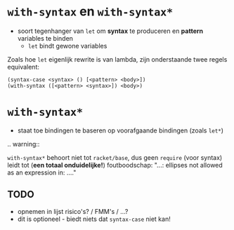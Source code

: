 # `with-syntax` en `with-syntax*`
- soort tegenhanger van `let` om **syntax** te produceren en **pattern** variables te binden
  - `let` bindt gewone variables

Zoals hoe `let` eigenlijk rewrite is van lambda, zijn onderstaande twee regels equivalent:

```
(syntax-case <syntax> () [<pattern> <body>])
(with-syntax ([<pattern> <syntax>]) <body>)
```

# `with-syntax*`
- staat toe bindingen te baseren op voorafgaande bindingen (zoals `let*`)

.. warning::

   `with-syntax*` behoort niet tot `racket/base`, dus geen `require` (voor syntax) leidt tot (**een totaal onduidelijke!**) foutboodschap: "...: ellipses not allowed as an expression in: ...."

## TODO
- opnemen in lijst risico's? / FMM's / ...?
- dit is optioneel - biedt niets dat `syntax-case` niet kan!
